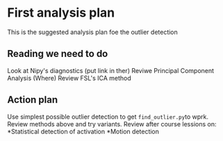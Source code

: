 # First analysis plan

This is the suggested analysis plan foe the outlier detection

## Reading we need to do

Look at Nipy's diagnostics (put link in ther)
Reviwe Principal Component Analysis (Where)
Review FSL's ICA method

## Action plan

Use simplest possible outlier detection to get `find_outlier.py`to wprk.
Review methods above and try variants.
Review after course lessions on:
    *Statistical detection of activation
    *Motion detection

